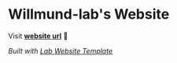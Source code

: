 
# Willmund-lab's Website

Visit **[website url](#)** 🚀

_Built with [Lab Website Template](https://greene-lab.gitbook.io/lab-website-template-docs)_
